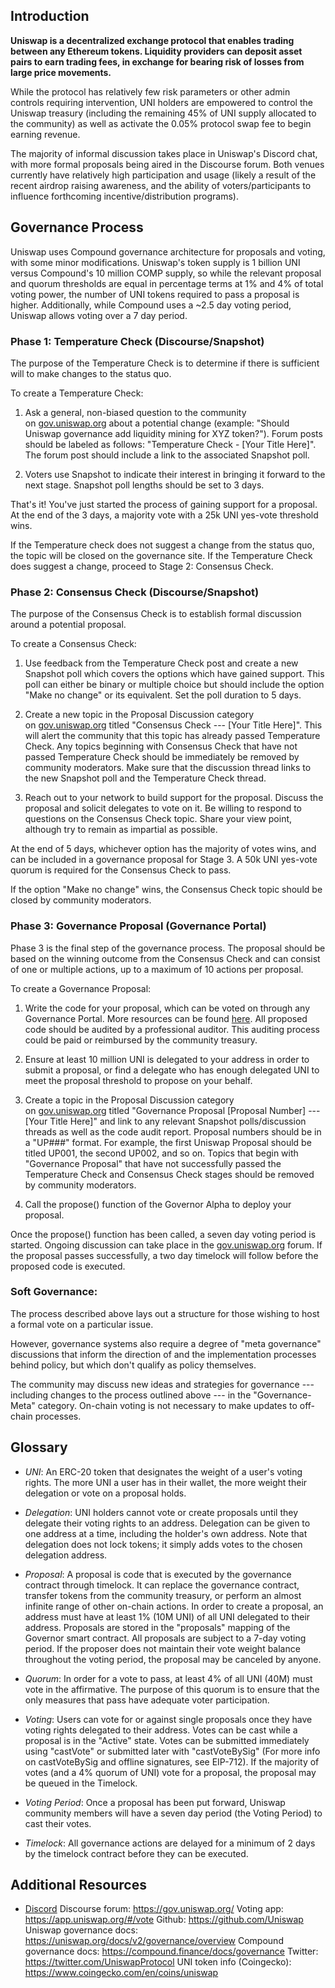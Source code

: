 Introduction
------------------

**Uniswap is a decentralized exchange protocol that enables trading between any Ethereum tokens. Liquidity providers can deposit asset pairs to earn trading fees, in exchange for bearing risk of losses from large price movements.**

While the protocol has relatively few risk parameters or other admin controls requiring intervention, UNI holders are empowered to control the Uniswap treasury (including the remaining 45% of UNI supply allocated to the community) as well as activate the 0.05% protocol swap fee to begin earning revenue.

The majority of informal discussion takes place in Uniswap's Discord chat, with more formal proposals being aired in the Discourse forum. Both venues currently have relatively high participation and usage (likely a result of the recent airdrop raising awareness, and the ability of voters/participants to influence forthcoming incentive/distribution programs).

Governance Process
------------------

Uniswap uses Compound governance architecture for proposals and voting, with some minor modifications. Uniswap's token supply is 1 billion UNI versus Compound's 10 million COMP supply, so while the relevant proposal and quorum thresholds are equal in percentage terms at 1% and 4% of total voting power, the number of UNI tokens required to pass a proposal is higher. Additionally, while Compound uses a ~2.5 day voting period, Uniswap allows voting over a 7 day period.

### Phase 1: Temperature Check (Discourse/Snapshot)

The purpose of the Temperature Check is to determine if there is sufficient will to make changes to the status quo.

To create a Temperature Check:

1.  Ask a general, non-biased question to the community on [gov.uniswap.org](http://gov.uniswap.org/) about a potential change (example: "Should Uniswap governance add liquidity mining for XYZ token?"). Forum posts should be labeled as follows: "Temperature Check - [Your Title Here]". The forum post should include a link to the associated Snapshot poll.

2.  Voters use Snapshot to indicate their interest in bringing it forward to the next stage. Snapshot poll lengths should be set to 3 days.

That's it! You've just started the process of gaining support for a proposal. At the end of the 3 days, a majority vote with a 25k UNI yes-vote threshold wins.

If the Temperature check does not suggest a change from the status quo, the topic will be closed on the governance site. If the Temperature Check does suggest a change, proceed to Stage 2: Consensus Check.

### Phase 2: Consensus Check (Discourse/Snapshot)

The purpose of the Consensus Check is to establish formal discussion around a potential proposal.

To create a Consensus Check:

1.  Use feedback from the Temperature Check post and create a new Snapshot poll which covers the options which have gained support. This poll can either be binary or multiple choice but should include the option "Make no change" or its equivalent. Set the poll duration to 5 days.

2.  Create a new topic in the Proposal Discussion category on [gov.uniswap.org](http://gov.uniswap.org/) titled "Consensus Check --- [Your Title Here]". This will alert the community that this topic has already passed Temperature Check. Any topics beginning with Consensus Check that have not passed Temperature Check should be immediately be removed by community moderators. Make sure that the discussion thread links to the new Snapshot poll and the Temperature Check thread.

3.  Reach out to your network to build support for the proposal. Discuss the proposal and solicit delegates to vote on it. Be willing to respond to questions on the Consensus Check topic. Share your view point, although try to remain as impartial as possible.

At the end of 5 days, whichever option has the majority of votes wins, and can be included in a governance proposal for Stage 3. A 50k UNI yes-vote quorum is required for the Consensus Check to pass.

If the option "Make no change" wins, the Consensus Check topic should be closed by community moderators.

### Phase 3: Governance Proposal (Governance Portal)

Phase 3 is the final step of the governance process. The proposal should be based on the winning outcome from the Consensus Check and can consist of one or multiple actions, up to a maximum of 10 actions per proposal.

To create a Governance Proposal:

1.  Write the code for your proposal, which can be voted on through any Governance Portal. More resources can be found [here](https://compound.finance/docs/governance#propose). All proposed code should be audited by a professional auditor. This auditing process could be paid or reimbursed by the community treasury.

2.  Ensure at least 10 million UNI is delegated to your address in order to submit a proposal, or find a delegate who has enough delegated UNI to meet the proposal threshold to propose on your behalf.

3.  Create a topic in the Proposal Discussion category on [gov.uniswap.org](http://gov.uniswap.org/) titled "Governance Proposal [Proposal Number] --- [Your Title Here]" and link to any relevant Snapshot polls/discussion threads as well as the code audit report. Proposal numbers should be in a "UP###" format. For example, the first Uniswap Proposal should be titled UP001, the second UP002, and so on. Topics that begin with "Governance Proposal" that have not successfully passed the Temperature Check and Consensus Check stages should be removed by community moderators.

4.  Call the propose() function of the Governor Alpha to deploy your proposal.

Once the propose() function has been called, a seven day voting period is started. Ongoing discussion can take place in the [gov.uniswap.org](http://gov.uniswap.org/) forum. If the proposal passes successfully, a two day timelock will follow before the proposed code is executed.

### Soft Governance:

The process described above lays out a structure for those wishing to host a formal vote on a particular issue.

However, governance systems also require a degree of "meta governance" discussions that inform the direction of and the implementation processes behind policy, but which don't qualify as policy themselves.

The community may discuss new ideas and strategies for governance --- including changes to the process outlined above --- in the "Governance-Meta" category. On-chain voting is not necessary to make updates to off-chain processes.

Glossary
--------------------

-   *UNI*: An ERC-20 token that designates the weight of a user's voting rights. The more UNI a user has in their wallet, the more weight their delegation or vote on a proposal holds.

-   *Delegation*: UNI holders cannot vote or create proposals until they delegate their voting rights to an address. Delegation can be given to one address at a time, including the holder's own address. Note that delegation does not lock tokens; it simply adds votes to the chosen delegation address.

-   *Proposal*: A proposal is code that is executed by the governance contract through timelock. It can replace the governance contract, transfer tokens from the community treasury, or perform an almost infinite range of other on-chain actions. In order to create a proposal, an address must have at least 1% (10M UNI) of all UNI delegated to their address. Proposals are stored in the "proposals" mapping of the Governor smart contract. All proposals are subject to a 7-day voting period. If the proposer does not maintain their vote weight balance throughout the voting period, the proposal may be canceled by anyone.

-   *Quorum*: In order for a vote to pass, at least 4% of all UNI (40M) must vote in the affirmative. The purpose of this quorum is to ensure that the only measures that pass have adequate voter participation.

-   *Voting*: Users can vote for or against single proposals once they have voting rights delegated to their address. Votes can be cast while a proposal is in the "Active" state. Votes can be submitted immediately using "castVote" or submitted later with "castVoteBySig" (For more info on castVoteBySig and offline signatures, see EIP-712). If the majority of votes (and a 4% quorum of UNI) vote for a proposal, the proposal may be queued in the Timelock.

-   *Voting Period*: Once a proposal has been put forward, Uniswap community members will have a seven day period (the Voting Period) to cast their votes.

-   *Timelock*: All governance actions are delayed for a minimum of 2 days by the timelock contract before they can be executed.

Additional Resources
--------------------

* [Discord](https://discord.com/channels/597638925346930701/597638926152499206)
Discourse forum: https://gov.uniswap.org/
Voting app: https://app.uniswap.org/#/vote
Github: https://github.com/Uniswap
Uniswap governance docs: https://uniswap.org/docs/v2/governance/overview
Compound governance docs: https://compound.finance/docs/governance
Twitter: https://twitter.com/UniswapProtocol
UNI token info (Coingecko): https://www.coingecko.com/en/coins/uniswap